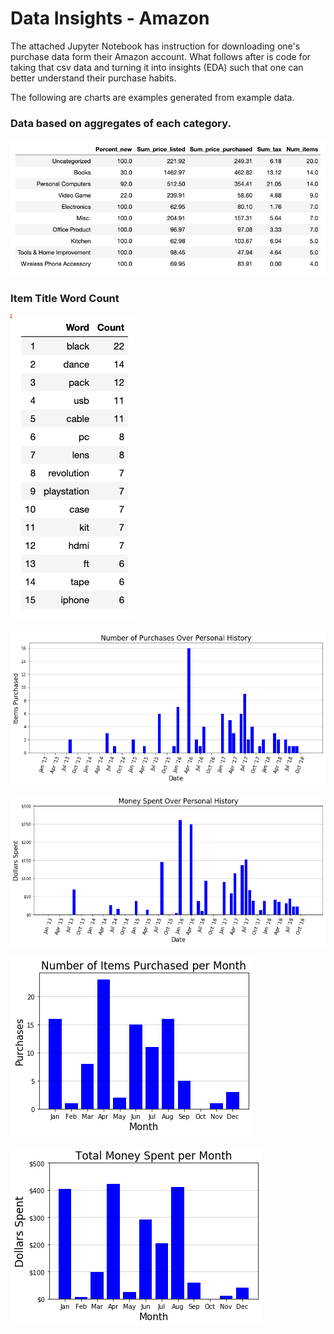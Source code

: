# Data Insights - Amazon
The attached Jupyter Notebook has instruction for downloading one's purchase data form their Amazon account.  What follows after is code for taking that csv data and turning it into insights (EDA) such that one can better understand their purchase habits.

The following are charts are examples generated from example data.  

### Data based on aggregates of each category.
![Category information](/Example_images/Category_info.png)

### Item Title Word Count
![Item word count](/Example_images/Item_word_count.png)

![Number of purchases over personal history](/Example_images/Number_of_Purchases_Over_Personal_History.png)

![Money spent over history](/Example_images/Money_Spent_Over_Personal_History.png)

![Number of items purchased per month](/Example_images/Number_of_Items_Purchased_per_Month.png)

![Total money spent per month](/Example_images/Total_Money_Spent_per_Month.png)
